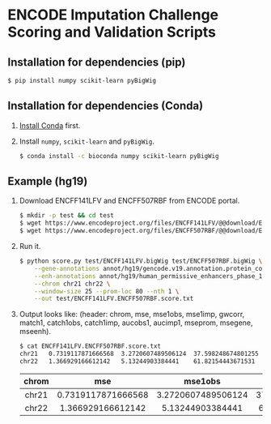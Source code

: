 # ENCODE Imputation Challenge Scoring and Validation Scripts

## Installation for dependencies (pip)

```bash
$ pip install numpy scikit-learn pyBigWig
```

## Installation for dependencies (Conda)

1) [Install Conda](https://conda.io/docs/user-guide/install/linux.html) first.

2) Install `numpy`, `scikit-learn` and `pyBigWig`.
	```bash
	$ conda install -c bioconda numpy scikit-learn pyBigWig 
	```

## Example (hg19)

1) Download ENCFF141LFV and ENCFF507RBF from ENCODE portal.
	```bash
	$ mkdir -p test && cd test
	$ wget https://www.encodeproject.org/files/ENCFF141LFV/@@download/ENCFF141LFV.bigWig
	$ wget https://www.encodeproject.org/files/ENCFF507RBF/@@download/ENCFF507RBF.bigWig
	```

2) Run it.
	```bash
	$ python score.py test/ENCFF141LFV.bigWig test/ENCFF507RBF.bigWig \
		--gene-annotations annot/hg19/gencode.v19.annotation.protein_coding.full.sorted.genes.bed.gz \
		--enh-annotations annot/hg19/human_permissive_enhancers_phase_1_and_2.bed.gz \
		--chrom chr21 chr22 \
		--window-size 25 --prom-loc 80 --nth 1 \
		--out test/ENCFF141LFV.ENCFF507RBF.score.txt
	```

3) Output looks like: (header: chrom, mse, mse1obs, mse1imp, gwcorr, match1, catch1obs, catch1imp, aucobs1, aucimp1, mseprom, msegene, mseenh).
	```bash
	$ cat ENCFF141LFV.ENCFF507RBF.score.txt
	chr21	0.7319117871666568	3.2720607489506124	37.598248674801255	0.2399089043479622	1188	3894	3266	0.7485369355214815	0.6948649403632234	3.236683554034965	1.421404590155849	6.032906435152852
	chr22	1.366929166612142	5.13244903384441	61.82154443671531	0.29302792900228364	1436	5645	4589	0.8086374687050369	0.7275331625264598	4.609551163010887	2.3647588930301713	7.901332816276359
	```
	**chrom**|**mse**|**mse1obs**|**mse1imp**|**gwcorr**|**match1**|**catch1obs**|**catch1imp**|**aucobs1**|**aucimp1**|**mseprom**|**msegene**|**mseenh**
	:-----:|:-----:|:-----:|:-----:|:-----:|:-----:|:-----:|:-----:|:-----:|:-----:|:-----:|:-----:|:-----:
	chr21|0.7319117871666568|3.2720607489506124|37.598248674801255|0.2399089043479622|1188|3894|3266|0.7485369355214815|0.6948649403632234|3.236683554034965|1.421404590155849|6.032906435152852
	 |chr22|1.366929166612142|5.13244903384441|61.82154443671531|0.29302792900228364|1436|5645|4589|0.8086374687050369|0.7275331625264598|4.609551163010887|2.3647588930301713|7.901332816276359
